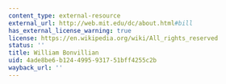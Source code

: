 ```yaml
---
content_type: external-resource
external_url: http://web.mit.edu/dc/about.html#bill
has_external_license_warning: true
license: https://en.wikipedia.org/wiki/All_rights_reserved
status: ''
title: William Bonvillian
uid: 4ade8be6-b124-4995-9317-51bff4255c2b
wayback_url: ''
---
```

